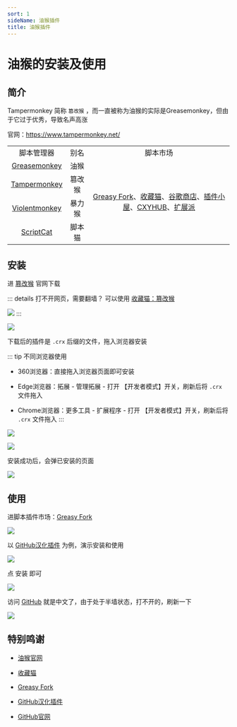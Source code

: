 ```yaml
---
sort: 1
sideName: 油猴插件
title: 油猴插件
---
```


# 油猴的安装及使用



## 简介

Tampermonkey 简称 `篡改猴` ，而一直被称为油猴的实际是Greasemonkey，但由于它过于优秀，导致名声高涨

官网：https://www.tampermonkey.net/

<table>
<tbody>
    <tr>
        <td align="center">脚本管理器</td>
        <td align="center">别名</td>
        <td align="center">脚本市场</td>
    </tr>
    <tr>
        <td align="center"><a href="https://www.greasespot.net/" target="_blank">Greasemonkey</a></td>
        <td align="center">油猴</td>
        <td align="center" rowspan="4"><a href="https://greasyfork.org/zh-CN" target="_blank">Greasy Fork</a>、<a href="https://chrome.pictureknow.com/" target="_blank">收藏猫</a>、<a href="https://chrome.google.com/webstore/category/extensions" target="_blank">谷歌商店</a>、<a href="https://www.chajianxw.com/" target="_blank">插件小屋</a>、<a href="https://www.cxyhub.com/" target="_blank">CXYHUB</a>、<a href="https://www.crxfun.com/" target="_blank">扩展派</a></td>
    </tr>
    <tr>
        <td align="center"><a href="https://www.tampermonkey.net/" target="_blank">Tampermonkey</a></td>
        <td align="center">篡改猴</td>
    </tr>
    <tr>
        <td align="center"><a href="https://violentmonkey.github.io/" target="_blank">Violentmonkey</a></td>
        <td align="center">暴力猴</td>
    </tr>
    <tr>
        <td align="center"><a href="https://docs.scriptcat.org/" target="_blank">ScriptCat</a></td>
        <td align="center">脚本猫</td>
    </tr>
</tbody>
</table>



## 安装

进 [篡改猴](https://www.tampermonkey.net/) 官网下载

::: details 打不开网页，需要翻墙？
可以使用 [收藏猫：篡改猴](https://chrome.pictureknow.com/extension?id=4d999497b75d4eb6acf4d0db3053f1af)

![](/computer/tampermonkey/tampermonkey-02.png)
:::

![](/computer/tampermonkey/tampermonkey-01.png)



下载后的插件是 `.crx` 后缀的文件，拖入浏览器安装

::: tip 不同浏览器使用
* 360浏览器：直接拖入浏览器页面即可安装

* Edge浏览器：拓展 - 管理拓展 - 打开 【开发者模式】开关，刷新后将 `.crx` 文件拖入

* Chrome浏览器：更多工具 - 扩展程序 - 打开 【开发者模式】开关，刷新后将 `.crx` 文件拖入
:::

![](/computer/tampermonkey/tampermonkey-03.png)

![](/computer/tampermonkey/tampermonkey-04.png)

安装成功后，会弹已安装的页面

![](/computer/tampermonkey/tampermonkey-05.png)




## 使用


进脚本插件市场：[Greasy Fork](https://greasyfork.org/zh-CN)

![](/computer/tampermonkey/tampermonkey-06.png)


以 [GitHub汉化插件](https://greasyfork.org/zh-CN/scripts/407485-github-internationalization) 为例，演示安装和使用

![](/computer/tampermonkey/tampermonkey-07.png)


点 安装 即可

![](/computer/tampermonkey/tampermonkey-08.png)



访问 [GitHub](https://github.com/) 就是中文了，由于处于半墙状态，打不开的，刷新一下

![](/computer/tampermonkey/tampermonkey-09.png)

## 特别鸣谢

* [油猴官网](https://www.tampermonkey.net/)

* [收藏猫](https://chrome.pictureknow.com/)

* [Greasy Fork](https://greasyfork.org/zh-CN)

* [GitHub汉化插件](https://greasyfork.org/zh-CN/scripts/407485-github-internationalization)

* [GitHub官网](https://github.com/)

